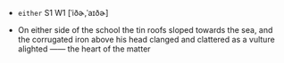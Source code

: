 - `either` S1 W1 [ˈiðɚ,ˈaɪðɚ]



-  On either side of the school the tin roofs sloped towards the sea, and the corrugated iron above his head clanged and clattered as a vulture alighted —— the heart of the matter